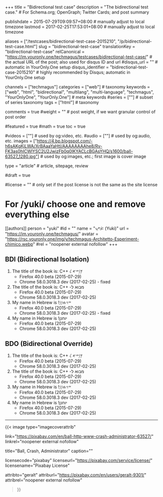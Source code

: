 +++
title = "Bidirectional test case"
description = "The bidirectional test case."                                                    # For Schema.org; OpenGraph; Twitter Cards; and post summary

publishdate = 2015-07-29T09:09:57+08:00                                        # manually adjust to local timezone
lastmod = 2017-02-25T17:53:01+08:00                                     # manually adjust to local timezone

aliases = ["/testcases/bidirectional-test-case-2015210", "/p/bidirectional-test-case.html"]
slug = "bidirectional-test-case"
translationKey = "bidirectional-test-case"
relCanonical = "https://im.youronly.one/techmagus/testcases/bidirectional-test-case/"                                                   # the actual URL of the post; also used for disqus ID and url
#disqus_url = ""                                                    # automatic in YourOnly.One setup
disqus_identifier = "bidirectional-test-case-2015210"                                             # highly recommended by Disqus; automatic in YourOnly.One setup

channels = ["techmagus"]
categories = ["web"]                                                   # taxonomy
keywords = ["web", "html", "bidirectional", "multilang", "multi-language", "techmagus", "YourOnlyOne", "YourOnly.One"]                                                     # meta keywords
#series = [""]                                                       # subset of series taxonomy
tags = ["html"]                                                         # taxonomy

comments = true
#weight = ""                                                        # post weight, if we want granular control of post order

#featured = true
#math = true
toc = true

#videos = [""]                                                       # used by og:video, etc.
#audio = [""]                                                        # used by og:audio, etc.
images = ["https://4.bp.blogspot.com/-h6sAKgKjLWA/XrBAaaYaHtI/AAAAAAAAhe8/Rv-FK3as0hICWlYSC2U2JwizFb0q0IKYACLcBGAsYHQ/s1600/ball-63527_1280.jpg"]                                                       # used by og:images, etc.; first image is cover image

type = "article"                                                           # article, sitepage, review

#draft = true

#license = ""                                                       # only set if the post license is not the same as the site license

# For /yuki/ choose one and remove everything else
[[authors]]
    person = "yuki"
    #id = ""
    name = "ᜌᜓᜃᜒ (Yuki)"
    url = "https://im.youronly.one/techmagus/"
    avatar = "https://rsc.youronly.one/img/y/techmagus-Architetto-Esperiment-chimico.webp"
    #rel = "noopener external nofollow"
+++

## BDI (Bidirectional Isolation)

1. The title of the book is: <bdi dir="rtl" lang="hbo-Hebr">𐤌𐤍𐤉𐤀 𐤋 <bdi class="reset-1_25em" dir="ltr" lang="en">C++</bdi></bdi>
    - Firefox 40.0 beta (2015-07-29)
    - Chrome 58.0.3018.3 dev (2017-02-25) - fixed
1. The title of the book is: <bdi dir="rtl" lang="he">מבוא ל- <bdi class="reset-1_25em" dir="ltr" lang="en">C++</bdi></bdi>
    - Firefox 40.0 beta (2015-07-29)
    - Chrome 58.0.3018.3 dev (2017-02-25)
1. My name in Hebrew is <bdi dir="rtl" lang="hbo-Hebr">𐤉𐤅𐤇𐤍𐤍!</bdi>
    - Firefox 40.0 beta (2015-07-29)
    - Chrome 58.0.3018.3 dev (2017-02-25) - fixed
1. My name in Hebrew is <bdi dir="rtl" lang="he">יוחנן!</bdi>
    - Firefox 40.0 beta (2015-07-29)
    - Chrome 58.0.3018.3 dev (2017-02-25)

## BDO (Bidirectional Override)

1. The title of the book is: <bdo dir="rtl" lang="hbo-Hebr">𐤌𐤍𐤉𐤀 𐤋 <bdo class="reset-1_25em" dir="ltr" lang="en">C++</bdo></bdo>
    - Firefox 40.0 beta (2015-07-29)
    - Chrome 58.0.3018.3 dev (2017-02-25)
1. The title of the book is: <bdo dir="rtl" lang="he">מבוא ל- <bdo class="reset-1_25em" dir="ltr" lang="en">C++</bdo></bdo>
    - Firefox 40.0 beta (2015-07-29)
    - Chrome 58.0.3018.3 dev (2017-02-25)
1. My name in Hebrew is <bdo dir="rtl" lang="hbo-Hebr">𐤉𐤅𐤇𐤍𐤍!</bdo>
    - Firefox 40.0 beta (2015-07-29)
    - Chrome 58.0.3018.3 dev (2017-02-25)
1. My name in Hebrew is <bdo dir="rtl" lang="he">יוחנן!</bdo>
    - Firefox 40.0 beta (2015-07-29)
    - Chrome 58.0.3018.3 dev (2017-02-25)

---

{{< image
  type="imagecoverattrib"

  link="https://pixabay.com/en/ball-http-www-crash-administrator-63527/"
  linkrel="noopener external nofollow"

  title="Ball, Crash, Administrator"
  caption=""

  licensecode="pixabay"
  licenseurl="https://pixabay.com/service/license/"
  licensename="Pixabay License"

  attribto="geralt"
  attriburl="https://pixabay.com/en/users/geralt-9301/"
  attribrel="noopener external nofollow"
>}}
